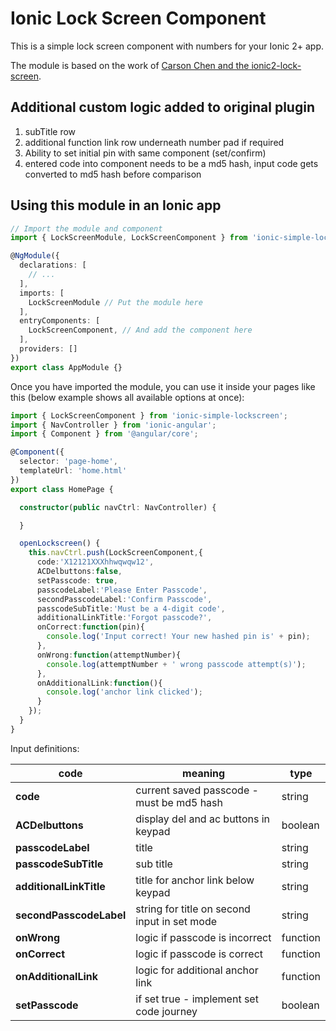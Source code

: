 # Ionic Lock Screen Component

This is a simple lock screen component with numbers for your Ionic 2+ app.

The module is based on the work of [Carson Chen and the ionic2-lock-screen](https://github.com/CarsonChen1129/ionic2-lock-screen).

## Additional custom logic added to original plugin

1. subTitle row
2. additional function link row underneath number pad if required
3. Ability to set initial pin with same component (set/confirm)
4. entered code into component needs to be a md5 hash, input code gets converted to md5 hash before comparison

## Using this module in an Ionic app

```typescript
// Import the module and component
import { LockScreenModule, LockScreenComponent } from 'ionic-simple-lockscreen-md5';

@NgModule({
  declarations: [
    // ...
  ],
  imports: [
    LockScreenModule // Put the module here
  ],
  entryComponents: [
    LockScreenComponent, // And add the component here
  ],
  providers: []
})
export class AppModule {}
```

Once you have imported the module, you can use it inside your pages like this (below example shows all available options at once):

```typescript
import { LockScreenComponent } from 'ionic-simple-lockscreen';
import { NavController } from 'ionic-angular';
import { Component } from '@angular/core';

@Component({
  selector: 'page-home',
  templateUrl: 'home.html'
})
export class HomePage {

  constructor(public navCtrl: NavController) {

  }

  openLockscreen() {
    this.navCtrl.push(LockScreenComponent,{
      code:'X12121XXXhhwqwqw12',
      ACDelbuttons:false,
      setPasscode: true,
      passcodeLabel:'Please Enter Passcode',
      secondPasscodeLabel:'Confirm Passcode',
      passcodeSubTitle:'Must be a 4-digit code',
      additionalLinkTitle:'Forgot passcode?',
      onCorrect:function(pin){
        console.log('Input correct! Your new hashed pin is' + pin);
      },
      onWrong:function(attemptNumber){
        console.log(attemptNumber + ' wrong passcode attempt(s)');
      },
      onAdditionalLink:function(){
        console.log('anchor link clicked');
      }
    });
  }
}

```


Input definitions:

| code                    | meaning                                     | type          |       
| ----------------------- | ------------------------------------------- | ------------- |
| **code**                | current saved passcode - must be md5 hash   | string        |
| **ACDelbuttons**        | display del and ac buttons in keypad        | boolean       |
| **passcodeLabel**       | title                                       | string        |
| **passcodeSubTitle**    | sub title                                   | string        |
| **additionalLinkTitle** | title for anchor link below keypad          | string        |
| **secondPasscodeLabel** | string for title on second input in set mode| string        |
| **onWrong**             | logic if passcode is incorrect              | function      |
| **onCorrect**           | logic if passcode is correct                | function      |
| **onAdditionalLink**    | logic for additional anchor link            | function      |
| **setPasscode**         | if set true - implement set code journey    | boolean       |
